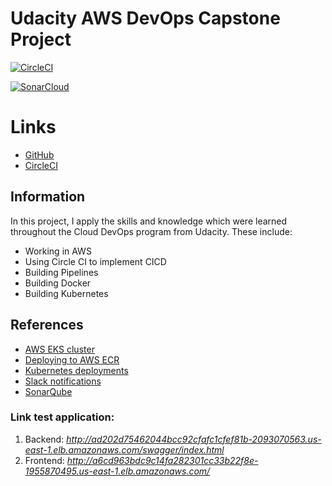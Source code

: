 # Udacity AWS DevOps Capstone Project
[![CircleCI](https://circleci.com/gh/vuongvx96/AWS_Cloud_DevOps_Capstone.svg?style=svg)](https://circleci.com/gh/vuongvx96/AWS_Cloud_DevOps_Capstone/tree/master)

[![SonarCloud](https://sonarcloud.io/images/project_badges/sonarcloud-white.svg)](https://sonarcloud.io/summary/new_code?id=vuongvx96_AWS_Cloud_DevOps_Capstone)


# Links

- [GitHub](https://github.com/vuongvx96/AWS_Cloud_DevOps_Capstone)
- [CircleCI](https://app.circleci.com/pipelines/github/vuongvx96/AWS_Cloud_DevOps_Capstone?filter=all)

## Information

In this project, I apply the skills and knowledge which were learned throughout the Cloud DevOps program from Udacity. These include:
- Working in AWS
- Using Circle CI to implement CICD
- Building Pipelines
- Building Docker
- Building Kubernetes

## References

- [AWS EKS cluster](https://circleci.com/developer/orbs/orb/circleci/aws-eks)
- [Deploying to AWS ECR](https://circleci.com/developer/orbs/orb/circleci/aws-ecr)
- [Kubernetes deployments](https://circleci.com/developer/orbs/orb/circleci/kubernetes)
- [Slack notifications](https://circleci.com/developer/orbs/orb/circleci/slack)
- [SonarQube](https://docs.sonarqube.org/latest/)

### Link test application:
1. Backend: *http://ad202d75462044bcc92cfafc1cfef81b-2093070563.us-east-1.elb.amazonaws.com/swagger/index.html*
2. Frontend: *http://a6cd963bdc9c14fa282301cc33b22f8e-1955870495.us-east-1.elb.amazonaws.com/*

